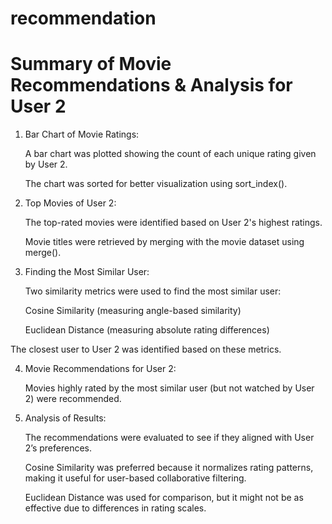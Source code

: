 # recommendation
#  Summary of Movie Recommendations & Analysis for User 2


1. Bar Chart of Movie Ratings:

   A bar chart was plotted showing the count of each unique rating given by User 2.

   The chart was sorted for better visualization using sort_index().


2. Top Movies of User 2:

   The top-rated movies were identified based on User 2's highest ratings.

   Movie titles were retrieved by merging with the movie dataset using merge().


3. Finding the Most Similar User:

   Two similarity metrics were used to find the most similar user:

      Cosine Similarity (measuring angle-based similarity)

      Euclidean Distance (measuring absolute rating differences)

  The closest user to User 2 was identified based on these metrics.


4. Movie Recommendations for User 2:

   Movies highly rated by the most similar user (but not watched by User 2) were recommended.


5. Analysis of Results:

   The recommendations were evaluated to see if they aligned with User 2’s preferences.

     Cosine Similarity was preferred because it normalizes rating patterns, making it useful for user-based collaborative filtering.

     Euclidean Distance was used for comparison, but it might not be as effective due to differences in rating scales.